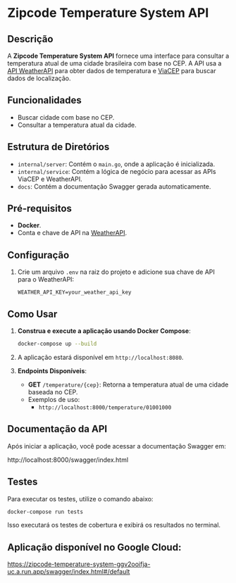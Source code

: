 # Zipcode Temperature System API

## Descrição

A **Zipcode Temperature System API** fornece uma interface para consultar a temperatura atual de uma cidade brasileira
com base no CEP. A API usa a [API WeatherAPI](https://www.weatherapi.com/) para obter dados de temperatura
e [ViaCEP](https://viacep.com.br/) para buscar dados de localização.

## Funcionalidades

- Buscar cidade com base no CEP.
- Consultar a temperatura atual da cidade.

## Estrutura de Diretórios

- `internal/server`: Contém o `main.go`, onde a aplicação é inicializada.
- `internal/service`: Contém a lógica de negócio para acessar as APIs ViaCEP e WeatherAPI.
- `docs`: Contém a documentação Swagger gerada automaticamente.

## Pré-requisitos

- **Docker**.
- Conta e chave de API na [WeatherAPI](https://www.weatherapi.com/).

## Configuração

1. Crie um arquivo `.env` na raiz do projeto e adicione sua chave de API para o WeatherAPI:

    ```dotenv
    WEATHER_API_KEY=your_weather_api_key
    ```

## Como Usar

1. **Construa e execute a aplicação usando Docker Compose**:

    ```bash
    docker-compose up --build
    ```

2. A aplicação estará disponível em `http://localhost:8080`.

3. **Endpoints Disponíveis**:
    - **GET** `/temperature/{cep}`: Retorna a temperatura atual de uma cidade baseada no CEP.
    - Exemplos de uso:
        - `http://localhost:8000/temperature/01001000`

## Documentação da API

Após iniciar a aplicação, você pode acessar a documentação Swagger em:

http://localhost:8000/swagger/index.html

## Testes

Para executar os testes, utilize o comando abaixo:

```bash
docker-compose run tests 
```

Isso executará os testes de cobertura e exibirá os resultados no terminal.


## Aplicação disponível no Google Cloud:
https://zipcode-temperature-system-ggv2ooifja-uc.a.run.app/swagger/index.html#/default
